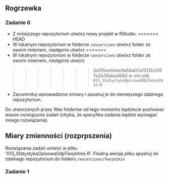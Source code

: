 
## Rogrzewka

### Zadanie 0

- Z niniejszego repozytorium utwórz nowy projekt w RStudio.
<<<<<<< HEAD
- W lokalnym repozytorium w folderze `/excercises` utwórz folder ze swoim imieniem, następnie utwórz 
=======
- W lokalnym repozytorium w folderze `\excercises` utwórz folder ze swoim imieniem, następnie utwórz 
>>>>>>> 3a155ee0ebe9a54a02a1312b3267a2b38abad68d
w nim plik `013_StatystykaOpisowaOdpTwojeImie.R`
- Zacommituj wprowadzone zmiany i spushuj je do nieniejszego zdalnego repozytorium.

Do utworzonych przez Was folderów od tego momentu będziecie pushować wasze rozwiązania zadań (chyba, 
że specyfika zadania będzie wymagać innego rozwiązania).

## Miary zmienności (rozprpszenia)

Rozwiązania zadań umieść w pliku '013_StatystykaOpisowaOdpTwojeImie.R'. Finalną wersję pliku spushuj
do zdalnego repozytorium do folderu `/excercises/TwojeImie`

### Zadanie 1
